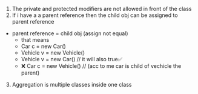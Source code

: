 1. The private and protected modifiers are not allowed in front of the class
2. If i have a a parent reference then the child obj can be assigned to parent reference
 - parent reference = child obj  (assign  not equal)
    - that means
    - Car c = new Car()
    - Vehicle v = new Vehicle()
    - Vehicle v = new Car()   // it will also true✅
    - ❌ Car c = new Vehicle()   // (acc to me car is child of vechicle the parent)
3. Aggregation is multiple classes inside one class